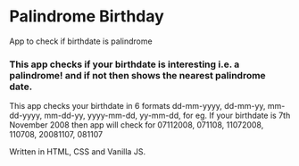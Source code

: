 # Palindrome Birthday
 App to check if birthdate is palindrome
 
### This app checks if your birthdate is interesting i.e. a palindrome! and if not then shows the nearest palindrome date.

This app checks your birthdate in 6 formats dd-mm-yyyy, dd-mm-yy, mm-dd-yyyy, mm-dd-yy, yyyy-mm-dd, yy-mm-dd, for eg. If your birthdate is 7th November 2008 then app will check for 07112008, 071108, 11072008, 110708, 20081107, 081107

Written in HTML, CSS and Vanilla JS.
